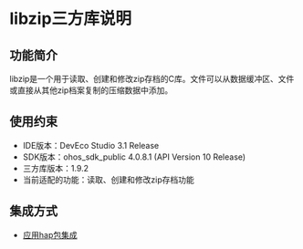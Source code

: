# libzip三方库说明
## 功能简介
libzip是一个用于读取、创建和修改zip存档的C库。文件可以从数据缓冲区、文件或直接从其他zip档案复制的压缩数据中添加。

## 使用约束
- IDE版本：DevEco Studio 3.1 Release
- SDK版本：ohos_sdk_public 4.0.8.1 (API Version 10 Release)
- 三方库版本：1.9.2
- 当前适配的功能：读取、创建和修改zip存档功能

## 集成方式
+ [应用hap包集成](docs/hap_integrate.md)
